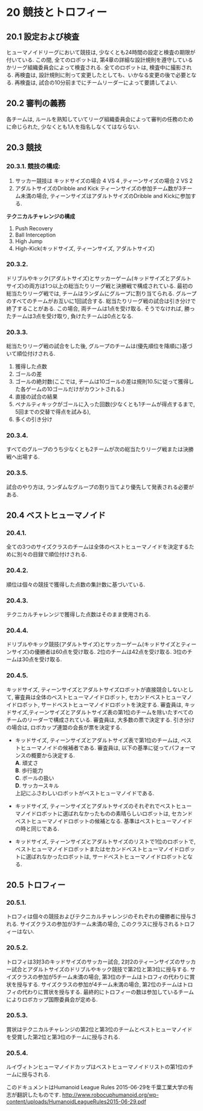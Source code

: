 # 20 競技とトロフィー
## 20.1 設定および検査
ヒューマノイドリーグにおいて競技は, 少なくとも24時間の設定と検査の期限が付いている. この間, 全てのロボットは, 第4章の詳細な設計規則を遵守しているかリーグ組織委員会によって検査される. 全てのロボットは, 検査中に撮影される. 再検査は, 設計規則に則って変更したとしても、いかなる変更の後で必要となる. 再検査は, 試合の10分前までにチームリーダーによって要請してよい.

## 20.2 審判の義務
各チームは, ルールを熟知していてリーグ組織委員会によって審判の任務のために命じられた, 少なくとも1人を指名しなくてはならない.

## 20.3 競技
### 20.3.1. 競技の構成:
1. サッカー競技は キッドサイズの場合 4 VS 4 ,ティーンサイズの場合 2 VS 2 
2. アダルトサイズのDribble and Kick
ティーンサイズの参加チーム数が3チーム未満の場合, ティーンサイズはアダルトサイズのDribble and Kickに参加する.

**テクニカルチャレンジの構成**  
1. Push Recovery  
2. Ball Interception  
3. High Jump  
4. High-Kick(キッドサイズ, ティーンサイズ, アダルトサイズ)

### 20.3.2.
ドリブルやキック(アダルトサイズ)とサッカーゲーム(キッドサイズとアダルトサイズ)の両方は1つ以上の総当たりリーグ戦と決勝戦で構成されている. 最初の総当たりリーグ戦では, チームはランダムにグループに割り当てられる. グループのすべてのチームがお互いに1回試合する. 総当たりリーグ戦の試合は引き分けで終了することがある. この場合, 両チームは1点を受け取る. そうでなければ, 勝ったチームは3点を受け取り, 負けたチームは0点となる.

### 20.3.3.
総当たりリーグ戦の試合をした後, グループのチームは(優先順位を降順に)基づいて順位付けされる.  
1. 獲得した点数  
2. ゴールの差  
3. ゴールの絶対数(ここでは, チームは10ゴールの差は規則10.5に従って獲得した各ゲームの10ゴールだけがカウントされる.)  
4. 直接の試合の結果  
5. ペナルティキックがゴールに入った回数(少なくとも1チームが得点するまで, 5回までの交替で得点を試みる),  
6. 多くの引き分け  

### 20.3.4.
すべてのグループのうち少なくとも2チームが次の総当たりリーグ戦または決勝戦へ出場する.

### 20.3.5.
試合のやり方は, ランダムなグループの割り当てより優先して発表される必要がある.

## 20.4 ベストヒューマノイド
### 20.4.1.
全ての3つのサイズクラスのチームは全体のベストヒューマノイドを決定するために別々の目録で順位付けされる.

### 20.4.2.
順位は個々の競技で獲得した点数の集計数に基づいている.

### 20.4.3.
テクニカルチャレンジで獲得した点数はそのまま使用される.

### 20.4.4.
ドリブルやキック競技(アダルトサイズ)とサッカーゲーム(キッドサイズとティーンサイズ)の優勝者は60点を受け取る. 2位のチームは42点を受け取る. 3位のチームは30点を受け取る.

### 20.4.5.
キッドサイズ, ティーンサイズとアダルトサイズロボットが直接競合しないとして, 審査員は全体のベストヒューマノイドロボット, セカンドベストヒューマノイドロボット, サードベストヒューマノイドロボットを決定する. 審査員は, キッドサイズ,ティーンサイズとアダルトサイズ表の第1位のチームを除いたすべてのチームのリーダーで構成されている. 審査員は, 大多数の票で決定する. 引き分けの場合は, ロボカップ連盟の会長が票を決定する.
* キッドサイズ, ティーンサイズとアダルトサイズ表で第1位のチームは, ベストヒューマノイドの候補者である. 審査員は, 以下の基準に従ってパフォーマンスの概要から決定する.  
**A**. 頑丈さ  
**B**. 歩行能力  
**C**. ボールの扱い  
**D**. サッカースキル  
上記にふさわしいロボットがベストヒューマノイドである.

* キッドサイズ, ティーンサイズとアダルトサイズのそれぞれでベストヒューマノイドロボットに選ばれなかったものの素晴らしいロボットは, セカンドベストヒューマノイドロボットの候補となる. 基準はベストヒューマノイドの時と同じである.
* キッドサイズ, ティーンサイズとアダルトサイズのリストで1位のロボットで, ベストヒューマノイドロボットまたはセカンドベストヒューマノイドロボットに選ばれなかったロボットは, サードベストヒューマノイドロボットとなる.

## 20.5 トロフィー
### 20.5.1.
トロフィは個々の競技およびテクニカルチャレンジのそれぞれの優勝者に授与される. サイズクラスの参加が3チーム未満の場合, このクラスに授与されるトロフィーはない.

### 20.5.2.
トロフィは3対3のキッドサイズのサッカー試合, 2対2のティーンサイズのサッカー試合とアダルトサイズのドリブルやキック競技で第2位と第3位に授与する. サイズクラスの参加が5チーム未満の場合, 第3位のチームはトロフィの代わりに賞状を授与する. サイズクラスの参加が4チーム未満の場合, 第2位のチームはトロフィの代わりに賞状を授与する. 最終的にトロフィーの数は参加しているチームによりロボカップ国際委員会が定める.

### 20.5.3.
賞状はテクニカルチャレンジの第2位と第3位のチームとベストヒューマノイドを受賞した第2位と第3位のチームに授与される.

### 20.5.4.
ルイヴィトンヒューマノイドカップはベストヒューマノイドリストの第1位のチームに授与される.

このドキュメントはHumanoid League Rules 2015-06-29を千葉工業大学の有志が翻訳したものです.
<http://www.robocuphumanoid.org/wp-content/uploads/HumanoidLeagueRules2015-06-29.pdf>
